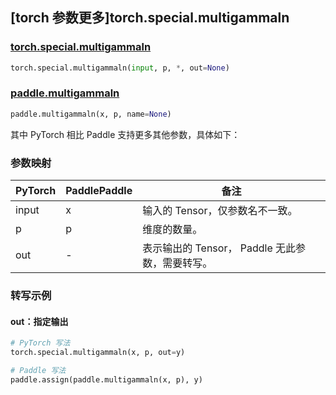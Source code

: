 ## [torch 参数更多]torch.special.multigammaln

### [torch.special.multigammaln](https://pytorch.org/docs/stable/special.html#torch.special.multigammaln)

```python
torch.special.multigammaln(input, p, *, out=None)
```

### [paddle.multigammaln](https://github.com/PaddlePaddle/Paddle/blob/be090bd0bc9ac7a8595296c316b3a6ed3dc60ba6/python/paddle/tensor/math.py#L5099)

```python
paddle.multigammaln(x, p, name=None)
```

其中 PyTorch 相比 Paddle 支持更多其他参数，具体如下：

### 参数映射

| PyTorch | PaddlePaddle | 备注                                            |
| ------- | ------------ | ----------------------------------------------- |
| input   | x            | 输入的 Tensor，仅参数名不一致。                 |
| p       | p            | 维度的数量。                                    |
| out     | -            | 表示输出的 Tensor， Paddle 无此参数，需要转写。 |

### 转写示例

#### out：指定输出

```python
# PyTorch 写法
torch.special.multigammaln(x, p, out=y)

# Paddle 写法
paddle.assign(paddle.multigammaln(x, p), y)
```
